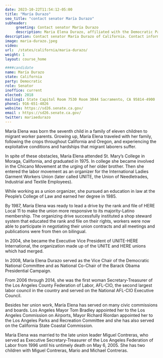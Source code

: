 ```yaml
---
date: 2023-10-22T11:54:12-05:00
title: "María Durazo"
seo_title: "contact senator María Durazo"
subheader:
     greeting: Contact senator María Durazo
     description: Maria Elena Durazo, affiliated with the Democratic Party, is a member of the California State Senate, representing District 26. She took office on December 5, 2022, and her current term is set to conclude on December 7, 2026.
description: Contact senator María Durazo of California. Contact information for María Durazo includes email address, phone number, and mailing address.
image: maria-durazo.jpeg
video:
url:  /states/california/maria-durazo/
weight: 1
layout: course_home

####candidate
name: María Durazo
state: California
party: Democratic
role: Senator
inoffice: current
elected: 2018
mailing1: State Capitol Room 7530 Room 3044 Sacramento, CA 95814-4900
phone1: 916-651-4026
website: https://sd26.senate.ca.gov/
email : https://sd26.senate.ca.gov/
twitter: mariaedurazo
---
```


María Elena was born the seventh child in a family of eleven children to migrant worker parents. Growing up, María Elena traveled with her family, following the crops throughout California and Oregon, and experiencing the exploitative conditions and hardships that migrant laborers suffer.

In spite of these obstacles, María Elena attended St. Mary’s College in Moraga, California, and graduated in 1975. In college she became involved in the Chicano Movement at the urging of her older brother. Then she entered the labor movement as an organizer for the International Ladies Garment Workers Union (later called UNITE, the Union of Needletrades, Industrial and Textile Employees).

While working as a union organizer, she pursued an education in law at the People’s College of Law and earned her degree in 1985.

By 1987, María Elena was ready to lead a drive by the rank and file of HERE Local 11 to make the union more responsive to its majority-Latino membership. The organizing drive successfully instituted a shop steward system that educated the rank and file on their rights, workers were now able to participate in negotiating their union contracts and all meetings and publications were from then on bilingual.

In 2004, she became the Executive Vice President of UNITE-HERE International, the organization made up of the UNITE and HERE unions which had merged.

In 2008, María Elena Durazo served as the Vice Chair of the Democratic National Committee and as National Co-Chair of the Barack Obama Presidential Campaign.

From 2006 through 2014, she was the first woman Secretary-Treasurer of the Los Angeles County Federation of Labor, AFL-CIO, the second largest labor council in the country and served on the National AFL-CIO Executive Council.

Besides her union work, María Elena has served on many civic commissions and boards. Los Angeles Mayor Tom Bradley appointed her to the Los Angeles Commission on Airports, Mayor Richard Riordan appointed her to the Los Angeles Parks and Recreation Committee and she has also served on the California State Coastal Commission.

María Elena was married to the late union leader Miguel Contreras, who served as Executive Secretary-Treasurer of the Los Angeles Federation of Labor from 1996 until his untimely death on May 6, 2005.  She has two children with Miguel Contreras, Mario and Michael Contreras.
